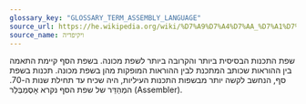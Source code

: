 ```yaml
---
glossary_key: "GLOSSARY_TERM_ASSEMBLY_LANGUAGE"
source_url: https://he.wikipedia.org/wiki/%D7%A9%D7%A4%D7%AA_%D7%A1%D7%A3
source_name: ויקיפדיה
---
```


שפת התכנות הבסיסית ביותר והקרובה ביותר לשפת מכונה. בשפת הסף קיימת התאמה בין ההוראות שכותב המתכנת לבין ההוראות המופקות מהן בשפת מכונה. תכנות בשפת סף, הנחשב לקשה יותר מבשפות התכנות העיליות, היה שכיח עד תחילת שנות ה-70. המְהַדֵּר של שפת הסף נקרא אָסֶמְבְּלֵר (Assembler).
